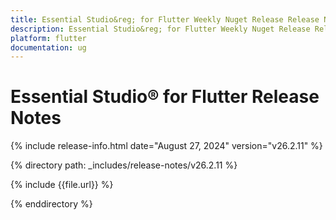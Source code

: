 ```yaml
---
title: Essential Studio&reg; for Flutter Weekly Nuget Release Release Notes  
description: Essential Studio&reg; for Flutter Weekly Nuget Release Release Notes  
platform: flutter
documentation: ug
---
```


# Essential Studio&reg; for Flutter  Release Notes  

{% include release-info.html date="August 27, 2024"  version="v26.2.11" %} 

{% directory path: _includes/release-notes/v26.2.11 %}

{% include {{file.url}} %}

{% enddirectory %}